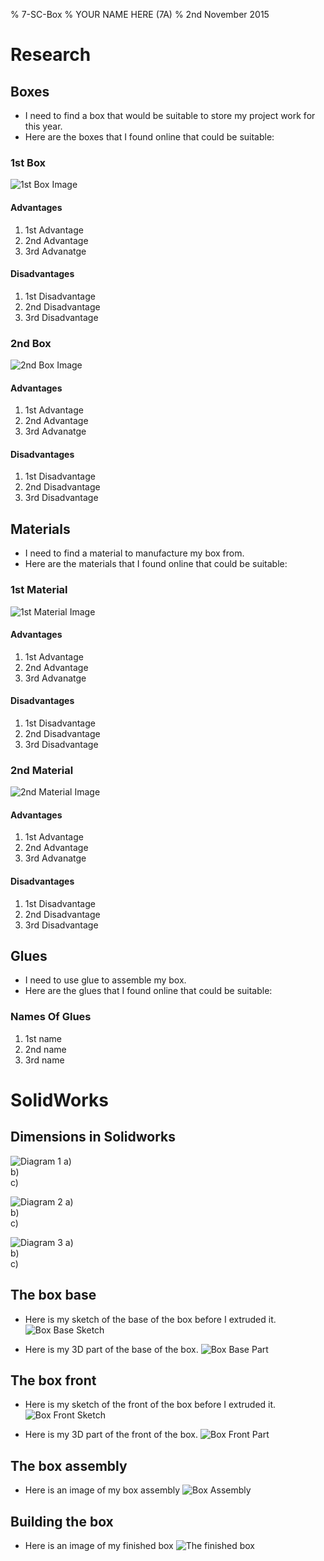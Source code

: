 % 7-SC-Box
% YOUR NAME HERE (7A)
% 2nd November 2015

# Research

## Boxes

* I need to find a box that would be suitable to store my project work for this year.
* Here are the boxes that I found online that could be suitable:

### 1st Box

![1st Box Image](http://)

#### Advantages

1. 1st Advantage
2. 2nd Advantage
3. 3rd Advanatge
  
#### Disadvantages

1. 1st Disadvantage
2. 2nd Disadvantage
3. 3rd Disadvantage

### 2nd Box

![2nd Box Image](http://)

#### Advantages

1. 1st Advantage
2. 2nd Advantage
3. 3rd Advanatge
  
#### Disadvantages

1. 1st Disadvantage
2. 2nd Disadvantage
3. 3rd Disadvantage

## Materials
* I need to find a material to manufacture my box from.
* Here are the materials that I found online that could be suitable:

### 1st Material

![1st Material Image](http://)

#### Advantages

1. 1st Advantage
2. 2nd Advantage
3. 3rd Advanatge
  
#### Disadvantages

1. 1st Disadvantage
2. 2nd Disadvantage
3. 3rd Disadvantage

### 2nd Material

![2nd Material Image](http://)

#### Advantages

1. 1st Advantage
2. 2nd Advantage
3. 3rd Advanatge
  
#### Disadvantages

1. 1st Disadvantage
2. 2nd Disadvantage
3. 3rd Disadvantage


## Glues
* I need to use glue to assemble my box.
* Here are the glues that I found online that could be suitable:

### Names Of Glues

1. 1st name
2. 2nd name
3. 3rd name

# SolidWorks

## Dimensions in Solidworks

![Diagram 1](https://www.bournetoinvent.com/projects/7-SC-Box/pages/img/dimensions_1.png)
a)  
b)  
c)  

![Diagram 2](https://www.bournetoinvent.com/projects/7-SC-Box/pages/img/dimensions_2.png)
a)  
b)  
c)  

![Diagram 3](https://www.bournetoinvent.com/projects/7-SC-Box/pages/img/dimensions_3.png)
a)  
b)  
c)  

## The box base

* Here is my sketch of the base of the box before I extruded it.
![Box Base Sketch]()

* Here is my 3D part of the base of the box.
![Box Base Part]()

## The box front

* Here is my sketch of the front of the box before I extruded it.
![Box Front Sketch]()

* Here is my 3D part of the front of the box.
![Box Front Part]()

## The box assembly

* Here is an image of my box assembly
![Box Assembly]()

## Building the box

* Here is an image of my finished box
![The finished box]()
